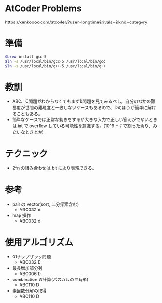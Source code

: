# AtCoder Problems
https://kenkoooo.com/atcoder/?user=longtime&rivals=&kind=category

# 準備

```bash
$brew install gcc-5
$ln -s /usr/local/bin/gcc-5 /usr/local/bin/gcc
$ln -s /usr/local/bin/g++-5 /usr/local/bin/g++
```

# 教訓

* ABC、C問題がわからなくてもまずD問題を見てみるべし。自分のなかの難易度が世間の難易度と一致しないケースもあるので、Dのほうが簡単に解けることもある。
* 簡単なケースでは正常な動きをするが大きな入力で正しい答えがでないときは int で overflow している可能性を意識する。(10^9 + 7 で割った余り、みたいなときとか)

# テクニック
* 2^n の組み合わせは bit により表現できる。

# 参考

* pair の vector(sort, 二分探索含む)
  * ABC032 d
* map 操作
  * ABC032 d


# 使用アルゴリズム

* 01ナップザック問題
  * ABC032 D
* 最長増加部分列
  * ABC006 D
* combination の計算(パスカルの三角形)
  * ABC110 D
* 素因数分解の取得
  * ABC110 D
